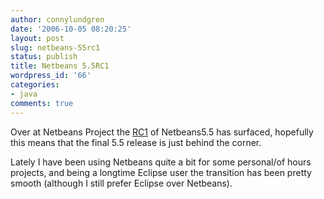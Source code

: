 ```yaml
---
author: connylundgren
date: '2006-10-05 08:20:25'
layout: post
slug: netbeans-55rc1
status: publish
title: Netbeans 5.5RC1
wordpress_id: '66'
categories:
- java
comments: true
---
```


Over at Netbeans Project the
[RC1](http://www.netbeans.info/downloads/download.php?type=5.5rc1) of
Netbeans5.5 has surfaced, hopefully this means that the final 5.5 release is
just behind the corner.

Lately I have been using Netbeans quite a bit for some personal/of hours
projects, and being a longtime Eclipse user the transition has been pretty
smooth (although I still prefer Eclipse over Netbeans).

